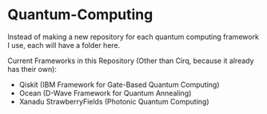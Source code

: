 # Quantum-Computing
Instead of making a new repository for each quantum computing framework I use, each will have a folder here.

Current Frameworks in this Repository (Other than Cirq, because it already has their own):

- Qiskit (IBM Framework for Gate-Based Quantum Computing)
- Ocean (D-Wave Framework for Quantum Annealing)
- Xanadu StrawberryFields (Photonic Quantum Computing)
